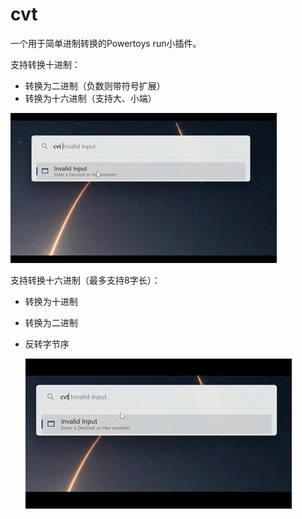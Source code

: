 # cvt

一个用于简单进制转换的Powertoys run小插件。

支持转换十进制：

+ 转换为二进制（负数则带符号扩展）
+ 转换为十六进制（支持大、小端）

![cvtint](.\image\cvtint.gif)

支持转换十六进制（最多支持8字长）：

+ 转换为十进制

+ 转换为二进制

+ 反转字节序

  ![cvthex](.\image\cvthex.gif)